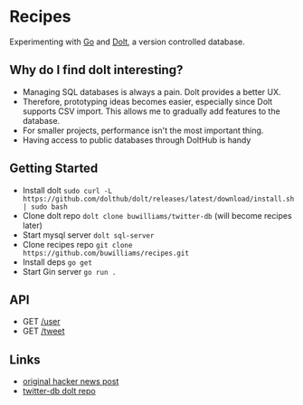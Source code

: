 # Recipes

Experimenting with [Go](https://golang.org) and [Dolt](https://www.dolthub.com/), a version controlled database.

## Why do I find dolt interesting?

- Managing SQL databases is always a pain. Dolt provides a better UX.
- Therefore, prototyping ideas becomes easier, especially since Dolt supports CSV import. This allows me to gradually add features to the database.
- For smaller projects, performance isn't the most important thing.
- Having access to public databases through DoltHub is handy

## Getting Started

- Install dolt `sudo curl -L https://github.com/dolthub/dolt/releases/latest/download/install.sh | sudo bash`
- Clone dolt repo `dolt clone buwilliams/twitter-db` (will become recipes later)
- Start mysql server `dolt sql-server`
- Clone recipes repo `git clone https://github.com/buwilliams/recipes.git`
- Install deps `go get`
- Start Gin server `go run .`

## API

- GET [/user](http://localhost:3001/user)
- GET [/tweet](http://localhost:3001/tweet)

## Links

- [original hacker news post](https://news.ycombinator.com/item?id=22731928)
- [twitter-db dolt repo](https://www.dolthub.com/repositories/buwilliams/twitter-db)